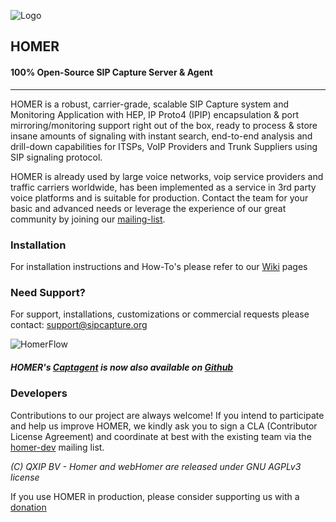 ![Logo](http://sipcapture.org/data/images/sipcapture_header.png)

## HOMER
#### 100% Open-Source SIP Capture Server & Agent

------------

HOMER is a robust, carrier-grade, scalable SIP Capture system and Monitoring Application with HEP, IP Proto4 (IPIP) encapsulation & port mirroring/monitoring support right out of the box, ready to process & store insane amounts of signaling with instant search, end-to-end analysis and drill-down capabilities for ITSPs, VoIP Providers and Trunk Suppliers using SIP signaling protocol.

HOMER is already used by large voice networks, voip service providers and traffic carriers worldwide, has been implemented as a service in 3rd party voice platforms and is suitable for production. Contact the team for your basic and advanced needs or leverage the experience of our great community by joining our [mailing-list](http://groups.google.com/group/homer-discuss). 

### Installation
For installation instructions and How-To's please refer to our [Wiki](https://github.com/sipcapture/homer/wiki) pages


### Need Support?
For support, installations, customizations or commercial requests please contact: support@sipcapture.org

![HomerFlow](http://i.imgur.com/U7UBI.png)

##### HOMER's [Captagent](http://github.com/sipcapture/captagent) is now also available on [Github](http://github.com/sipcapture/captagent)

### Developers
Contributions to our project are always welcome! If you intend to participate and help us improve HOMER, we kindly ask you to sign a CLA (Contributor License Agreement) and coordinate at best with the existing team via the [homer-dev](http://groups.google.com/group/homer-dev) mailing list.


*(C) QXIP BV - Homer and webHomer are released under GNU AGPLv3 license*

If you use HOMER in production, please consider supporting us with a [donation](https://www.paypal.com/cgi-bin/webscr?cmd=_donations&business=donation%40sipcapture%2eorg&lc=US&item_name=SIPCAPTURE&no_note=0&currency_code=EUR&bn=PP%2dDonationsBF%3abtn_donateCC_LG%2egif%3aNonHostedGuest)
